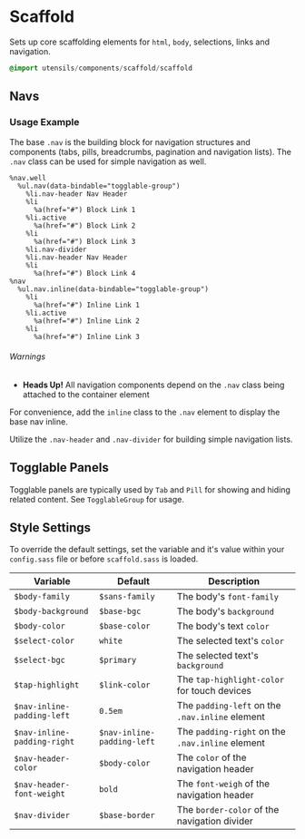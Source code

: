 
# Scaffold
Sets up core scaffolding elements for `html`, `body`, selections, links and navigation.

```sass
@import utensils/components/scaffold/scaffold
```

## Navs

### Usage Example

The base `.nav` is the building block for navigation structures and components
(tabs, pills, breadcrumbs, pagination and navigation lists). The `.nav` class
can be used for simple navigation as well.

<!--~ markup/scaffold-nav.html.haml -->
```haml
%nav.well
  %ul.nav(data-bindable="togglable-group")
    %li.nav-header Nav Header
    %li
      %a(href="#") Block Link 1
    %li.active
      %a(href="#") Block Link 2
    %li
      %a(href="#") Block Link 3
    %li.nav-divider
    %li.nav-header Nav Header
    %li
      %a(href="#") Block Link 4
%nav
  %ul.nav.inline(data-bindable="togglable-group")
    %li
      %a(href="#") Inline Link 1
    %li.active
      %a(href="#") Inline Link 2
    %li
      %a(href="#") Inline Link 3
```
<!-- end -->

###### Warnings
- **Heads Up!** All navigation components depend on the `.nav` class being attached to the container element

For convenience, add the `inline` class to the `.nav` element to display the base nav inline.

Utilize the `.nav-header` and `.nav-divider` for building simple navigation lists.

## Togglable Panels
Togglable panels are typically used by `Tab` and `Pill` for showing and
hiding related content. See `TogglableGroup` for usage.


## Style Settings
To override the default settings, set the variable and it's value
within your `config.sass` file or before `scaffold.sass` is loaded.

Variable                    | Default                    | Description
--------------------------- | -------------------------- | -------------------------------------------
`$body-family`              | `$sans-family`             | The body's `font-family`
`$body-background`          | `$base-bgc`                | The body's `background`
`$body-color`               | `$base-color`              | The body's text `color`
`$select-color`             | `white`                    | The selected text's `color`
`$select-bgc`               | `$primary`                 | The selected text's `background`
`$tap-highlight`            | `$link-color`              | The `tap-highlight-color` for touch devices
`$nav-inline-padding-left`  | `0.5em`                    | The `padding-left` on the `.nav.inline` element
`$nav-inline-padding-right` | `$nav-inline-padding-left` | The `padding-right` on the `.nav.inline` element
`$nav-header-color`         | `$body-color`              | The `color` of the navigation header
`$nav-header-font-weight`   | `bold`                     | The `font-weigh` of the navigation header
`$nav-divider`              | `$base-border`             | The `border-color` of the navigation divider

